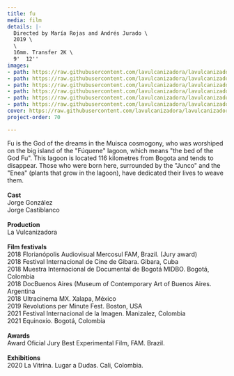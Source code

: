 ```yaml
---
title: fu
media: film
details: |-
  Directed by María Rojas and Andrés Jurado \
  2019 \
  \
  16mm. Transfer 2K \
  9'  12''
images:
- path: https://raw.githubusercontent.com/lavulcanizadora/lavulcanizadora/main/uploads/fu/fu-1.jpg
- path: https://raw.githubusercontent.com/lavulcanizadora/lavulcanizadora/main/uploads/fu/fu-2.jpg
- path: https://raw.githubusercontent.com/lavulcanizadora/lavulcanizadora/main/uploads/fu/fu-3.jpg
- path: https://raw.githubusercontent.com/lavulcanizadora/lavulcanizadora/main/uploads/fu/fu-4.jpg
- path: https://raw.githubusercontent.com/lavulcanizadora/lavulcanizadora/main/uploads/fu/fu-5.jpg
- path: https://raw.githubusercontent.com/lavulcanizadora/lavulcanizadora/main/uploads/fu/fu-6.jpg
cover: https://raw.githubusercontent.com/lavulcanizadora/lavulcanizadora/main/uploads/project-covers/fu-cover.png
project-order: 70

---
```

Fu is the God of the dreams in the Muisca cosmogony, who was worshiped on the big island of the "Fúquene" lagoon, which means "the bed of the God Fu". This lagoon is located 116 kilometres from Bogota and tends to disappear. Those who were born here, surrounded by the "Junco" and the "Enea" (plants that grow in the lagoon), have dedicated their lives to weave them.
<br>
<br>
**Cast**<br>
Jorge González<br>
Jorge Castiblanco
<br>
<br>
**Production**<br>
La Vulcanizadora
<br>
<br>
**Film festivals**<br>
2018 Florianópolis Audiovisual Mercosul FAM, Brazil. (Jury award)<br>
2018 Festival Internacional de Cine de Gibara. Gibara, Cuba<br>
2018 Muestra Internacional de Documental de Bogotá MIDBO. Bogotá, Colombia<br>
2018 DocBuenos Aires (Museum of Contemporary Art of Buenos Aires. Argentina<br>
2018 Ultracinema MX. Xalapa, México<br>
2019 Revolutions per Minute Fest. Boston, USA<br>
2021 Festival Internacional de la Imagen. Manizalez, Colombia<br>
2021 Equinoxio. Bogotá, Colombia
<br>
<br>
**Awards**<br>
Award Oficial Jury Best Experimental Film, FAM. Brazil.
<br>
<br>
**Exhibitions**<br>
2020 La Vitrina. Lugar a Dudas. Cali, Colombia.
